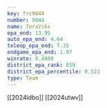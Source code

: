 ```yaml
---
key: frc9044
number: 9044
name: TeraViks
epa_end: 13.95
auto_epa_end: 4.64
teleop_epa_end: 7.35
endgame_epa_end: 1.97
winrate: 0.4808
district_epa_rank: 859
district_epa_percentile: 0.523
type: Team
---
```

[[2024idbo]]
[[2024utwv]]
